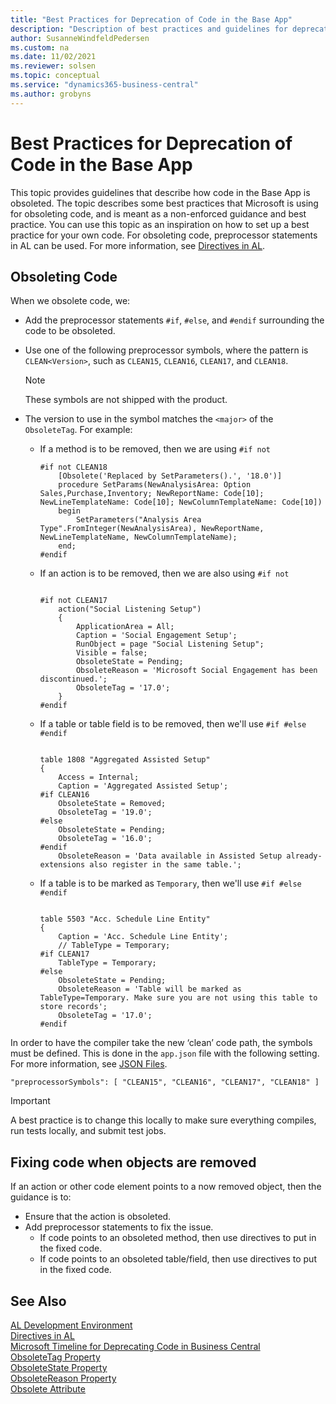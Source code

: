 ```yaml
---
title: "Best Practices for Deprecation of Code in the Base App"
description: "Description of best practices and guidelines for deprecating code in the Base App for Business Central."
author: SusanneWindfeldPedersen
ms.custom: na
ms.date: 11/02/2021
ms.reviewer: solsen
ms.topic: conceptual
ms.service: "dynamics365-business-central"
ms.author: grobyns
---
```


# Best Practices for Deprecation of Code in the Base App

This topic provides guidelines that describe how code in the Base App is obsoleted. The topic describes some best practices that Microsoft is using for obsoleting code, and is meant as a non-enforced guidance and best practice. You can use this topic as an inspiration on how to set up a best practice for your own code. For obsoleting code, preprocessor statements in AL can be used. For more information, see [Directives in AL](directives/devenv-directives-in-al.md).

## Obsoleting Code

When we obsolete code, we:

- Add the preprocessor statements `#if`, `#else`, and `#endif` surrounding the code to be obsoleted.
- Use one of the following preprocessor symbols, where the pattern is `CLEAN<Version>`, such as `CLEAN15`, `CLEAN16`, `CLEAN17`, and `CLEAN18`. 
    > [!NOTE]  
    > These symbols are not shipped with the product.
- The version to use in the symbol matches the `<major>` of the `ObsoleteTag`. For example:

    - If a method is to be removed, then we are using `#if not`
        
        ```al
        #if not CLEAN18
            [Obsolete('Replaced by SetParameters().', '18.0')]
            procedure SetParams(NewAnalysisArea: Option Sales,Purchase,Inventory; NewReportName: Code[10]; NewLineTemplateName: Code[10]; NewColumnTemplateName: Code[10])
            begin
                SetParameters("Analysis Area Type".FromInteger(NewAnalysisArea), NewReportName, NewLineTemplateName, NewColumnTemplateName);
            end;
        #endif
        ```

    - If an action is to be removed, then we are also using `#if not`

        ```al
        
        #if not CLEAN17
            action("Social Listening Setup")
            {
                ApplicationArea = All;
                Caption = 'Social Engagement Setup';
                RunObject = page "Social Listening Setup";
                Visible = false;
                ObsoleteState = Pending;
                ObsoleteReason = 'Microsoft Social Engagement has been discontinued.';
                ObsoleteTag = '17.0';
            }
        #endif
        ```

    - If a table or table field is to be removed, then we'll use `#if #else #endif`

        ```al

        table 1808 "Aggregated Assisted Setup"
        {
            Access = Internal;
            Caption = 'Aggregated Assisted Setup';
        #if CLEAN16
            ObsoleteState = Removed;
            ObsoleteTag = '19.0';
        #else
            ObsoleteState = Pending;
            ObsoleteTag = '16.0';
        #endif
            ObsoleteReason = 'Data available in Assisted Setup already- extensions also register in the same table.';
        ```        

    - If a table is to be marked as `Temporary`, then we'll use `#if #else #endif`

        ```al
        
        table 5503 "Acc. Schedule Line Entity"
        {
            Caption = 'Acc. Schedule Line Entity';
            // TableType = Temporary;
        #if CLEAN17
            TableType = Temporary;
        #else
            ObsoleteState = Pending;
            ObsoleteReason = 'Table will be marked as TableType=Temporary. Make sure you are not using this table to store records';
            ObsoleteTag = '17.0';
        #endif
        ```

In order to have the compiler take the new ‘clean’ code path, the symbols must be defined. This is done in the `app.json` file with the following setting. For more information, see [JSON Files](devenv-json-files.md).

```al
"preprocessorSymbols": [ "CLEAN15", "CLEAN16", "CLEAN17", "CLEAN18" ]
```

> [!IMPORTANT]  
> A best practice is to change this locally to make sure everything compiles, run tests locally, and submit test jobs.

## Fixing code when objects are removed

If an action or other code element points to a now removed object, then the guidance is to:

- Ensure that the action is obsoleted.
- Add preprocessor statements to fix the issue.
  - If code points to an obsoleted method, then use directives to put in the fixed code.
  - If code points to an obsoleted table/field, then use directives to put in the fixed code.

## See Also

[AL Development Environment](devenv-reference-overview.md)  
[Directives in AL](directives/devenv-directives-in-al.md)  
[Microsoft Timeline for Deprecating Code in Business Central](devenv-deprecation-timeline.md)  
[ObsoleteTag Property](properties/devenv-obsoletetag-property.md)  
[ObsoleteState Property](properties/devenv-obsoletestate-property.md)  
[ObsoleteReason Property](properties/devenv-obsoletereason-property.md)  
[Obsolete Attribute](methods/devenv-obsolete-attribute.md)
